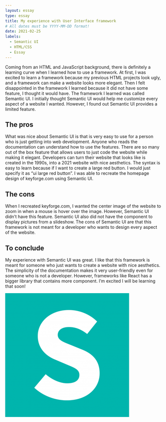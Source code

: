 ```yaml
---
layout: essay
type: essay
title: My experience with User Interface framework
# All dates must be YYYY-MM-DD format!
date: 2021-02-25
labels:
  - Semantic UI
  - HTML/CSS
  - Essay
---
```


   Coming from an HTML and JavaScript background, there is definitely a learning curve when I learned how to use a framework. At first, I was excited to learn a framework because my previous HTML projects look ugly, and a framework can make a website looks more elegant. Then I felt disappointed in the framework I learned because it did not have some feature, I thought it would have. The framework I learned was called Semantic UI. I initially thought Semantic UI would help me customize every aspect of a website I wanted. However, I found out Semantic UI provides a limited feature. 

## The pros 
  What was nice about Semantic UI is that is very easy to use for a person who is just getting into web development. Anyone who reads the documentation can understand how to use the features. There are so many out of the box feature that allows users to just code the website while making it elegant. Developers can turn their website that looks like is created in the 1990s, into a 2021 website with nice aesthetics.  The syntax is easy to learn because if I want to create a large red button. I would just specify it as “ui large red button”. I was able to recreate the homepage design of keyforge.com using Semantic UI. 

## The cons
   When I recreated keyforge.com, I wanted the center image of the website to zoom in when a mouse is hover over the image. However, Semantic UI didn’t have this feature. Semantic UI also did not have the component to display pictures from a slideshow. The cons of Semantic UI are that this framework is not meant for a developer who wants to design every aspect of the website. 
            
## To conclude
   My experience with Semantic UI was great. I like that this framework is meant for someone who just wants to create a website with nice aesthetics. The simplicity of the documentation makes it very user-friendly even for someone who is not a developer. However, frameworks like React has a bigger library that contains more component. I’m excited I will be learning that soon!
   
   <img class="ui tiny left circular floated image " src="../images/semanticUI.png">
